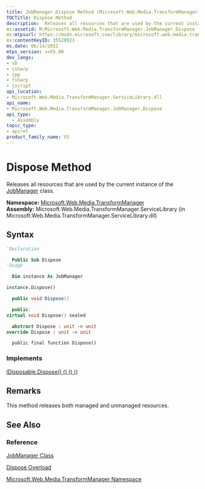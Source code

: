 ```yaml
---
title: JobManager.Dispose Method (Microsoft.Web.Media.TransformManager)
TOCTitle: Dispose Method
description:  Releases all resources that are used by the current instance of the JobManager class.
ms:assetid: M:Microsoft.Web.Media.TransformManager.JobManager.Dispose
ms:mtpsurl: https://msdn.microsoft.com/library/microsoft.web.media.transformmanager.jobmanager.dispose(v=VS.90)
ms:contentKeyID: 35520923
ms.date: 06/14/2012
mtps_version: v=VS.90
dev_langs:
- vb
- csharp
- cpp
- fsharp
- jscript
api_location:
- Microsoft.Web.Media.TransformManager.ServiceLibrary.dll
api_name:
- Microsoft.Web.Media.TransformManager.JobManager.Dispose
api_type:
  - Assembly
topic_type:
- apiref
product_family_name: VS
---
```


# Dispose Method

Releases all resources that are used by the current instance of the [JobManager](jobmanager-class-microsoft-web-media-transformmanager.md) class.

**Namespace:**  [Microsoft.Web.Media.TransformManager](microsoft-web-media-transformmanager-namespace.md)  
**Assembly:**  Microsoft.Web.Media.TransformManager.ServiceLibrary (in Microsoft.Web.Media.TransformManager.ServiceLibrary.dll)

## Syntax

```vb
'Declaration

  Public Sub Dispose
'Usage

  Dim instance As JobManager

instance.Dispose()
```

```csharp
  public void Dispose()
```

```cpp
  public:
virtual void Dispose() sealed
```

``` fsharp
  abstract Dispose : unit -> unit 
override Dispose : unit -> unit 
```

```jscript
  public final function Dispose()
```

### Implements

[IDisposable.Dispose() () () ()](https://msdn.microsoft.com/library/es4s3w1d)  

## Remarks

This method releases both managed and unmanaged resources.

## See Also

### Reference

[JobManager Class](jobmanager-class-microsoft-web-media-transformmanager.md)

[Dispose Overload](jobmanager-dispose-method-microsoft-web-media-transformmanager.md)

[Microsoft.Web.Media.TransformManager Namespace](microsoft-web-media-transformmanager-namespace.md)
